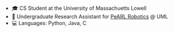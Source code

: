 - 🎓 CS Student at the University of Massachuetts Lowell
- 🦾 Undergraduate Research Assistant for [PeARL Robotics](https://www.pearl-robotics.com) @ UML
- 💻 Languages: Python, Java, C

<!---
cjcocokrisp/cjcocokrisp is a ✨ special ✨ repository because its `README.md` (this file) appears on your GitHub profile.
You can click the Preview link to take a look at your changes.
--->
